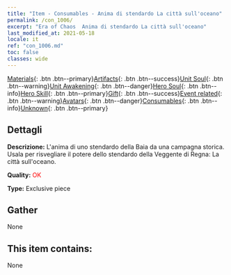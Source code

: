 ```yaml
---
title: "Item - Consumables - Anima di stendardo La città sull'oceano"
permalink: /con_1006/
excerpt: "Era of Chaos  Anima di stendardo La città sull'oceano"
last_modified_at: 2021-05-18
locale: it
ref: "con_1006.md"
toc: false
classes: wide
---
```

 [Materials](/ItemsIT/){: .btn .btn--primary}[Artifacts](/ItemsIT/Artifacts/){: .btn .btn--success}[Unit Soul](/ItemsIT/UnitSoul/){: .btn .btn--warning}[Unit Awakening](/ItemsIT/UnitAwakening/){: .btn .btn--danger}[Hero Soul](/ItemsIT/HeroSoul/){: .btn .btn--info}[Hero Skill](/ItemsIT/HeroSkill/){: .btn .btn--primary}[Gift](/ItemsIT/Gift/){: .btn .btn--success}[Event related](/ItemsIT/Events/){: .btn .btn--warning}[Avatars](/ItemsIT/Avatars/){: .btn .btn--danger}[Consumables](/ItemsIT/Consumables/){: .btn .btn--info}[Unknown](/ItemsIT/Unknown/){: .btn .btn--primary}

## Dettagli
 **Descrizione:** L'anima di uno stendardo della Baia da una campagna storica. Usala per risvegliare il potere dello stendardo della Veggente di Regna: La città sull'oceano.

 **Quality:** <span style="color: #FF0000">OK</span>

 **Type:** Exclusive piece

## Gather

  None

## This item contains:

  None

